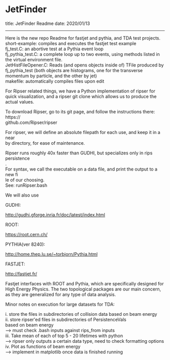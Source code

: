 # JetFinder
title: JetFinder Readme
date: 2020/01/13
__________
Here is the new repo Readme for fastjet and pythia, and TDA test projects. <br />
short-example: compiles and executes the fastjet test example<br />
fj_test.C: an abortive test at a Pythia event loop<br />
fj_pythia_test.C: a complete loop up to two events, using methods listed in the virtual environment file.<br />
JetHistFileOpener.C: Reads (and opens objects inside of) TFile produced by fj_pythia_test (both objects are histograms, one for the transverse momentum by particle, and the other by jet) <br /> 
makefile: automatically compiles files upon edit

For Ripser related things, we have a Python implementation of ripser for quick
visualization, and a ripser git clone which allows us to produce the actual values.
<br />

To download Ripser, go to its git page, and follow the instructions there: https://\
github.com/Ripser/ripser
<br />

For ripser, we will define an absolute filepath for each use, and keep it in a near\
by directory, for ease of maintenance.
<br />

Ripser runs roughly 40x faster than GUDHI, but specializes only in rips persistence\
.<br />
For syntax, we call the executable on a data file, and print the output to a new fi\
le of our choosing. <br />
See: runRipser.bash<br />

We will also use <br />

GUDHI:<br />

http://gudhi.gforge.inria.fr/doc/latest/index.html<br />

ROOT:<br />

https://root.cern.ch/<br />

PYTHIA(ver 8240):<br />

http://home.thep.lu.se/~torbjorn/Pythia.html<br />

FASTJET:<br />

http://fastjet.fr/<br />


Fastjet interfaces with ROOT and Pythia, which are specifically designed for High Energy Physics. The two topological packages are our main concern, as they are generalized for any type of data analysis.


Minor notes on execution for large datasets for TDA:

i. store the files in subdirectories of collision data based on beam energy<br />
ii. store ripser'ed files in subdirectories of PersistenceVals
<br /> based on beam energy<br />
--> must check .bash inputs against rips_from inputs<br />
iii. Take mean of each of top 5 - 20 lifetimes with python <br />
--> ripser only outputs a certain data type, need to check formatting options<br />iv. Plot as functions of beam energy<br />
--> implement in matplotlib once data is finished running

